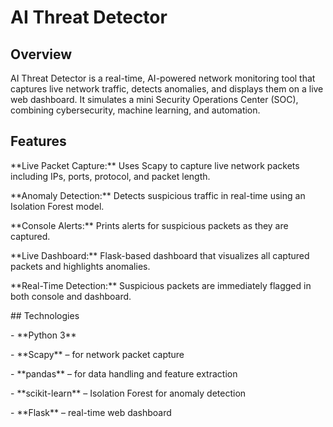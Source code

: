 # AI Threat Detector



## Overview

AI Threat Detector is a real-time, AI-powered network monitoring tool that captures live network traffic, detects anomalies, and displays them on a live web dashboard. It simulates a mini Security Operations Center (SOC), combining cybersecurity, machine learning, and automation.


## Features

**Live Packet Capture:\*\* Uses Scapy to capture live network packets including IPs, ports, protocol, and packet length.

**Anomaly Detection:\*\* Detects suspicious traffic in real-time using an Isolation Forest model.

**Console Alerts:\*\* Prints alerts for suspicious packets as they are captured.

**Live Dashboard:\*\* Flask-based dashboard that visualizes all captured packets and highlights anomalies.

**Real-Time Detection:\*\* Suspicious packets are immediately flagged in both console and dashboard.



\## Technologies

\- \*\*Python 3\*\*

\- \*\*Scapy\*\* – for network packet capture

\- \*\*pandas\*\* – for data handling and feature extraction

\- \*\*scikit-learn\*\* – Isolation Forest for anomaly detection

\- \*\*Flask\*\* – real-time web dashboard








